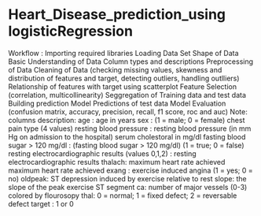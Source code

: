 # Heart_Disease_prediction_using logisticRegression
Workflow :
    Importing required libraries
    Loading Data Set
    Shape of Data
    Basic Understanding of Data
    Column types and descriptions
    Preprocessing of Data
        Cleaning of Data (checking missing values, skewness and distribution of features and target, detecting outliers, handling outlliers)
    Relationship of features with target using scatterplot
    Feature Selection (correlation, multicollinearity)
    Seggregation of Training data and test data
    Building prediction Model
    Predictions of test data
    Model Evaluation (confusion matrix, accuracy, precision, recall, f1 score, roc and auc)
Note:
columns description:
    age : age in years
    sex : (1 = male; 0 = female)
    chest pain type (4 values)
    resting blood pressure : resting blood pressure (in mm Hg on admission to the hospital)
    serum cholestoral in mg/dl
    fasting blood sugar > 120 mg/dl : (fasting blood sugar > 120 mg/dl) (1 = true; 0 = false)
    resting electrocardiographic results (values 0,1,2) : resting electrocardiographic results
    thalach: maximum heart rate achieved
    maximum heart rate achieved
    exang : exercise induced angina (1 = yes; 0 = no)
    oldpeak: ST depression induced by exercise relative to rest
    slope: the slope of the peak exercise ST segment
    ca: number of major vessels (0-3) colored by flourosopy
    thal: 0 = normal; 1 = fixed defect; 2 = reversable defect
    target : 1 or 0
